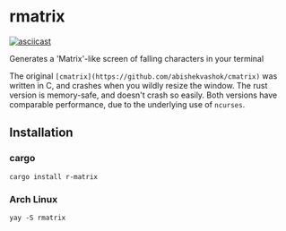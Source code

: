 # rmatrix

[![asciicast](https://asciinema.org/a/IjJyH88BeocsHvJpKJYqvmnuT.svg)](https://asciinema.org/a/IjJyH88BeocsHvJpKJYqvmnuT)

Generates a 'Matrix'-like screen of falling characters in your terminal

The original `[cmatrix](https://github.com/abishekvashok/cmatrix)` was written in C, and crashes when you wildly resize the window.
The rust version is memory-safe, and doesn't crash so easily. Both versions have comparable performance, due to the underlying use of `ncurses`.

## Installation

### cargo
`cargo install r-matrix`

### Arch Linux
`yay -S rmatrix`
